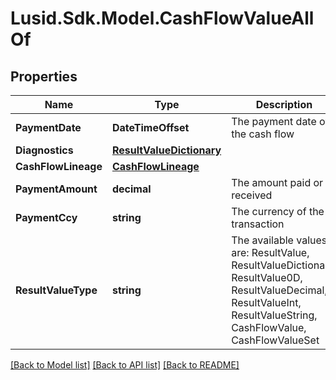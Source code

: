 # Lusid.Sdk.Model.CashFlowValueAllOf

## Properties

Name | Type | Description | Notes
------------ | ------------- | ------------- | -------------
**PaymentDate** | **DateTimeOffset** | The payment date of the cash flow | 
**Diagnostics** | [**ResultValueDictionary**](ResultValueDictionary.md) |  | [optional] 
**CashFlowLineage** | [**CashFlowLineage**](CashFlowLineage.md) |  | [optional] 
**PaymentAmount** | **decimal** | The amount paid or received | 
**PaymentCcy** | **string** | The currency of the transaction | 
**ResultValueType** | **string** | The available values are: ResultValue, ResultValueDictionary, ResultValue0D, ResultValueDecimal, ResultValueInt, ResultValueString, CashFlowValue, CashFlowValueSet | 

[[Back to Model list]](../README.md#documentation-for-models) [[Back to API list]](../README.md#documentation-for-api-endpoints) [[Back to README]](../README.md)

